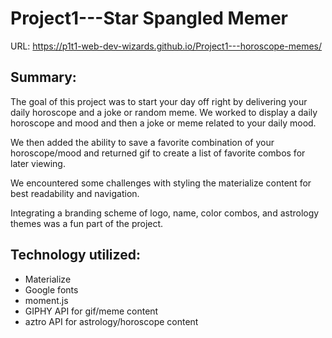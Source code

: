 # Project1---Star Spangled Memer

URL: https://p1t1-web-dev-wizards.github.io/Project1---horoscope-memes/

## Summary:

The goal of this project was to start your day off right by delivering your daily horoscope and a joke or random meme. We worked to display a daily horoscope and mood and then a joke or meme related to your daily mood. 

We then added the ability to save a favorite combination of your horoscope/mood and returned gif to create a list of favorite combos for later viewing.

We encountered some challenges with styling the materialize content for best readability and navigation. 

Integrating a branding scheme of logo, name, color combos, and astrology themes was a fun part of the project.


## Technology utilized:

- Materialize
- Google fonts
- moment.js
- GIPHY API for gif/meme content
- aztro API for astrology/horoscope content